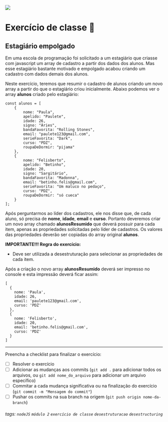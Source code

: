 ![](https://i.imgur.com/xG74tOh.png)

# Exercício de classe 🏫

## Estagiário empolgado

Em uma escola de programação foi solicitado a um estagiário que criasse com javascript um array de cadastro a partir dos dados dos alunos. Mas esse estagiário bastante motivado e empolgado acabou criando um cadastro com dados demais dos alunos.

Neste exercício, teremos que resumir o cadastro de alunos criando um novo array a partir do que o estagiário criou inicialmente. Abaixo podemos ver o array **alunos** criado pelo estagiário:

```javascript=
const alunos = [
    {
        nome: "Paula",
        apelido: "Paulete",
        idade: 26,
        signo: "Áries",
        bandaFavorita: "Rolling Stones",
        email: "paulete123@gmail.com",
        serieFavorita: "Dark",
        curso: "PDZ",
        roupaDeDormir: "pijama"
    },
    {
        nome: "Felisberto",
        apelido: "Betinho",
        idade: 20,
        signo: "Sargitário",
        bandaFavorita: "Madonna",
        email: "betinho.felis@gmail.com",
        serieFavorita: "Um maluco no pedaço",
        curso: "PDZ",
        roupaDeDormir: "só cueca"
    }
];
```

Após perguntarmos ao líder dos cadastros, ele nos disse que, de cada aluno, só precisa de **nome**, **idade**, **email** e **curso**.
Portanto deveremos criar um novo array chamado **alunosResumido** que deverá possuir para cada item, apenas as propriedades solicitadas pelo líder de cadastros. Os valores das propriedades deverão ser copiadas do array original **alunos**.

**IMPORTANTE!!! Regra do exercício:**
* Deve ser utilizada a desestruturação para selecionar as propriedades de cada item.

Após a criação o novo array **alunosResumido** deverá ser impresso no console e esta impressão deverá ficar assim:

```
[
  {
    nome: 'Paula',
    idade: 26,
    email: 'paulete123@gmail.com',
    curso: 'PDZ'
  },
  {
    nome: 'Felisberto',
    idade: 20,
    email: 'betinho.felis@gmail.com',
    curso: 'PDZ'
  }
]
```

---

Preencha a checklist para finalizar o exercício:

- [ ] Resolver o exercício
- [ ] Adicionar as mudanças aos commits (`git add .` para adicionar todos os arquivos, ou `git add nome_do_arquivo` para adicionar um arquivo específico)
- [ ] Commitar a cada mudança significativa ou na finalização do exercício (`git commit -m "Mensagem do commit"`)
- [ ] Pushar os commits na sua branch na origem (`git push origin nome-da-branch`)

###### tags: `nodeJS` `módulo 2` `exercício de classe` `desestruturacao` `desestructuring`
